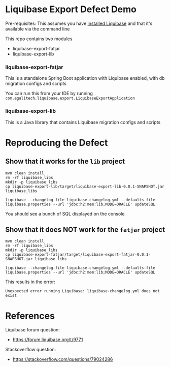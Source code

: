 Liquibase Export Defect Demo
============================

Pre-requisites: This assumes you have [installed Liquibase](https://docs.liquibase.com/start/install/home.html) and that it's available via the command line

This repo contains two modules
- liquibase-export-fatjar
- liquibase-export-lib

### liquibase-export-fatjar

This is a standalone Spring Boot application with Liquibase enabled, with db migration configs and scripts

You can run this from your IDE by running `com.egalitech.liquibase.export.LiquibaseExportApplication`

### liquibase-export-lib

This is a Java library that contains Liquibase migration configs and scripts

Reproducing the Defect
======================

Show that it works for the `lib` project
----------------------------------------

```
mvn clean install
rm -rf liquibase_libs
mkdir -p liquibase_libs
cp liquibase-export-lib/target/liquibase-export-lib-0.0.1-SNAPSHOT.jar liquibase_libs

liquibase --changelog-file liquibase-changelog.yml --defaults-file liquibase.properties --url 'jdbc:h2:mem:lib;MODE=ORACLE' updateSQL
```

You should see a bunch of SQL displayed on the console

Show that it does NOT work for the `fatjar` project
---------------------------------------------------

```
mvn clean install
rm -rf liquibase_libs
mkdir -p liquibase_libs
cp liquibase-export-fatjar/target/liquibase-export-fatjar-0.0.1-SNAPSHOT.jar liquibase_libs

liquibase --changelog-file liquibase-changelog.yml --defaults-file liquibase.properties --url 'jdbc:h2:mem:lib;MODE=ORACLE' updateSQL
```

This results in the error:
```
Unexpected error running Liquibase: liquibase-changelog.yml does not exist
```

References
==========

Liquibase forum question:
- https://forum.liquibase.org/t/9771

Stackoverflow question:
- https://stackoverflow.com/questions/79024286